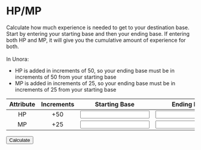 # HP/MP

Calculate how much experience is needed to get to your destination base. Start by entering your starting base and then your ending base. If entering both HP and MP, it will give you the cumulative amount of experience for both.<br>
<br>
In Unora:

- HP is added in increments of 50, so your ending base must be in increments of 50 from your starting base<br>
- MP is added in increments of 25, so your ending base must be in increments of 25 from your starting base<bR>

| Attribute | Increments | Starting Base | Ending Base |
| :-------: | :--------: | :-----------: | :---------: |
| HP | +50 | <input type="number" id="startHP" min="0" step="50" required> | <input type="number" id="endHP" min="0" step="50" required>
| MP | +25 | <input type="number" id="startMP" min="0" step="25" required> | <input type="number" id="endMP" min="0" step="25" required>

<button onclick="calculateExperience()">Calculate</button>

<div class="result" id="result"></div>

<script>
    function formatNumber(num) {
        return num.toString().replace(/\B(?=(\d{3})+(?!\d))/g, ",");
    }

    function calculateExperience() {
        const startHP = parseInt(document.getElementById('startHP').value);
        const endHP = parseInt(document.getElementById('endHP').value);
        const startMP = parseInt(document.getElementById('startMP').value);
        const endMP = parseInt(document.getElementById('endMP').value);

        let totalExperienceNeeded = 0;
        let isValid = true;
        let resultMessage = '';

        // Calculate HP Experience
        if (!isNaN(startHP) && !isNaN(endHP) && startHP < endHP) {
            const hpDifference = endHP - startHP;

            // Check if the difference is a multiple of 50
            if (hpDifference % 50 !== 0) {
                resultMessage += "For HP: Please add increments of 50.\n";
                isValid = false;
            } else {
                const i = hpDifference / 50;
                for (let step = 1; step <= i; step++) {
                    const currentHP = startHP + 50 * step;
                    totalExperienceNeeded += currentHP * 500;
                }
            }
        }

        // Calculate MP Experience
        if (!isNaN(startMP) && !isNaN(endMP) && startMP < endMP) {
            const mpDifference = endMP - startMP;

            // Check if the difference is a multiple of 25
            if (mpDifference % 25 !== 0) {
                resultMessage += "For MP: Please add increments of 25.\n";
                isValid = false;
            } else {
                const j = mpDifference / 25;
                for (let step = 1; step <= j; step++) {
                    const currentMP = startMP + 25 * step;
                    totalExperienceNeeded += currentMP * 500;
                }
            }
        }

        // Display results
        if (!isValid) {
            document.getElementById('result').innerText = resultMessage.trim();
        } else {
            document.getElementById('result').innerText = `Total experience needed: ${formatNumber(totalExperienceNeeded)}`;
        }
    }
</script>

